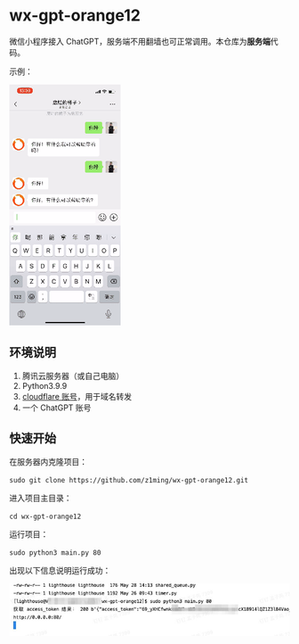 # wx-gpt-orange12

微信小程序接入 ChatGPT，服务端不用翻墙也可正常调用。本仓库为**服务端**代码。

示例：

![gif](./gif-demo.gif)

## 环境说明

1. 腾讯云服务器（或自己电脑）
2. Python3.9.9
3. [cloudflare 账号](https://dash.cloudflare.com/login)，用于域名转发
4. 一个 ChatGPT 账号

## 快速开始

在服务器内克隆项目：

`sudo git clone https://github.com/z1ming/wx-gpt-orange12.git`

进入项目主目录：

`cd wx-gpt-orange12`

运行项目：

`sudo python3 main.py 80`

出现以下信息说明运行成功：

![run](./run.jpg)